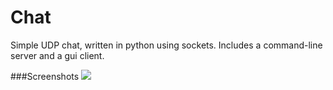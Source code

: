 Chat
=
Simple UDP chat, written in python using sockets.
Includes a command-line server and a gui client.

###Screenshots
![](http://i.minus.com/iRai6hJGcbHjZ.png)